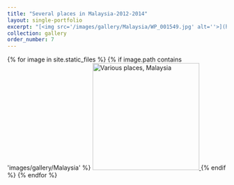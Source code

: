 ```yaml
---
title: "Several places in Malaysia-2012-2014"
layout: single-portfolio
excerpt: "[<img src='/images/gallery/Malaysia/WP_001549.jpg' alt=''>](https://nt-hung.github.io/gallery/Malaysia)"
collection: gallery
order_number: 7
---
```

<p float="left">   
{% for image in site.static_files %}
{% if image.path contains 'images/gallery/Malaysia' %}
<a href='{{ site.baseurl }}{{ image.path }}'>
    <img 
        src='{{ site.baseurl }}{{ image.path }}'
        alt="Various places, Malaysia" width="245" title="Various places, Malaysia"
    >
</a>
{% endif %}
{% endfor %}
</p>
<!-- [Poster](/files/pdf/research/PolMeth 2019 Poster.pdf){: .btn--research} -->
